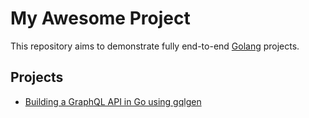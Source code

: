 # My Awesome Project
This repository aims to demonstrate fully end-to-end [Golang](https://golang.org/) projects.

## Projects
- [Building a GraphQL API in Go using gqlgen](./go-graphql-gqlgen.md)
